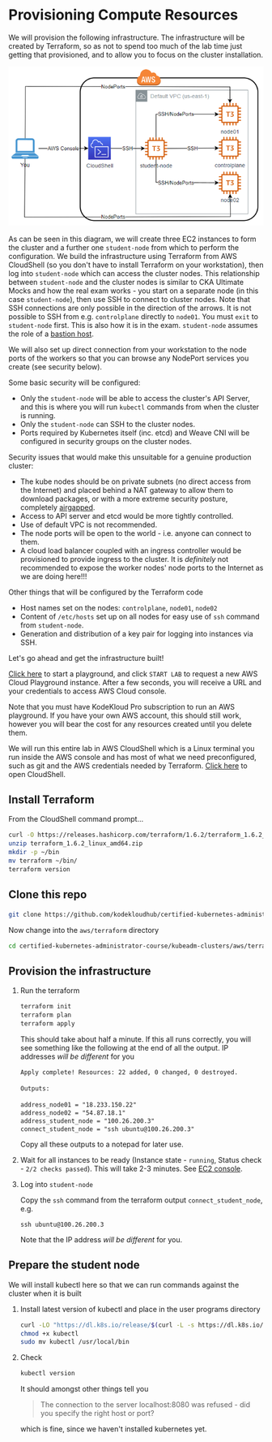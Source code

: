 # Provisioning Compute Resources

We will provision the following infrastructure. The infrastructure will be created by Terraform, so as not to spend too much of the lab time just getting that provisioned, and to allow you to focus on the cluster installation.

![Infra](../../../images/kubeadm-aws-architecture.png)


As can be seen in this diagram, we will create three EC2 instances to form the cluster and a further one `student-node` from which to perform the configuration. We build the infrastructure using Terraform from AWS CloudShell (so you don't have to install Terraform on your workstation), then log into `student-node` which can access the cluster nodes. This relationship between `student-node` and the cluster nodes is similar to CKA Ultimate Mocks and how the real exam works - you start on a separate node (in this case `student-node`), then use SSH to connect to cluster nodes. Note that SSH connections are only possible in the direction of the arrows. It is not possible to SSH from e.g. `controlplane` directly to `node01`. You must `exit` to `student-node` first. This is also how it is in the exam. `student-node` assumes the role of a [bastion host](https://en.wikipedia.org/wiki/Bastion_host).

We will also set up direct connection from your workstation to the node ports of the workers so that you can browse any NodePort services you create (see security below).

Some basic security will be configured:

* Only the `student-node` will be able to access the cluster's API Server, and this is where you will run `kubectl` commands from when the cluster is running.
* Only the `student-node` can SSH to the cluster nodes.
* Ports required by Kubernetes itself (inc. etcd) and Weave CNI will be configured in security groups on the cluster nodes.

Security issues that would make this unsuitable for a genuine production cluster:

* The kube nodes should be on private subnets (no direct access from the Internet) and placed behind a NAT gateway to allow them to download packages, or with a more extreme security posture, completely [airgapped](https://en.wikipedia.org/wiki/Air_gap_(networking)).
* Access to API server and etcd would be more tightly controlled.
* Use of default VPC is not recommended.
* The node ports will be open to the world - i.e. anyone can connect to them.
* A cloud load balancer coupled with an ingress controller would be provisioned to provide ingress to the cluster. It is _definitely_ not recommended to expose the worker nodes' node ports to the Internet as we are doing here!!!

Other things that will be configured by the Terraform code
* Host names set on the nodes: `controlplane`, `node01`, `node02`
* Content of `/etc/hosts` set up on all nodes for easy use of `ssh` command from `student-node`.
* Generation and distribution of a key pair for logging into instances via SSH.

Let's go ahead and get the infrastructure built!

[Click here](https://kodekloud.com/topic/playground-aws/) to start a playground, and click `START LAB` to request a new AWS Cloud Playground instance. After a few seconds, you will receive a URL and your credentials to access AWS Cloud console.

Note that you must have KodeKloud Pro subscription to run an AWS playground. If you have your own AWS account, this should still work, however you will bear the cost for any resources created until you delete them.

We will run this entire lab in AWS CloudShell which is a Linux terminal you run inside the AWS console and has most of what we need preconfigured, such as git and the AWS credentials needed by Terraform. [Click here](https://us-east-1.console.aws.amazon.com/`student-node`/home?region=us-east-1) to open CloudShell.


## Install Terraform

From the CloudShell command prompt...

```bash
curl -O https://releases.hashicorp.com/terraform/1.6.2/terraform_1.6.2_linux_amd64.zip
unzip terraform_1.6.2_linux_amd64.zip
mkdir -p ~/bin
mv terraform ~/bin/
terraform version
```

## Clone this repo

```bash
git clone https://github.com/kodekloudhub/certified-kubernetes-administrator-course.git
```

Now change into the `aws/terraform` directory

```bash
cd certified-kubernetes-administrator-course/kubeadm-clusters/aws/terraform
```

## Provision the infrastructure

1. Run the terraform

    ```bash
    terraform init
    terraform plan
    terraform apply
    ```

    This should take about half a minute. If this all runs correctly, you will see something like the following at the end of all the output. IP addresses _will be different_ for you

    ```
    Apply complete! Resources: 22 added, 0 changed, 0 destroyed.

    Outputs:

    address_node01 = "18.233.150.22"
    address_node02 = "54.87.18.1"
    address_student_node = "100.26.200.3"
    connect_student_node = "ssh ubuntu@100.26.200.3"
    ```

    Copy all these outputs to a notepad for later use.

1. Wait for all instances to be ready (Instance state - `running`, Status check - `2/2 checks passed`). This will take 2-3 minutes. See [EC2 console](https://us-east-1.console.aws.amazon.com/ec2/home?region=us-east-1#Instances:instanceState=running).

1. Log into `student-node`

    Copy the `ssh` command from the terraform output `connect_student_node`, e.g.

    ```
    ssh ubuntu@100.26.200.3
    ```

    Note that the IP address _will be different_ for you.

## Prepare the student node

We will install kubectl here so that we can run commands against the cluster when it is built

1. Install latest version of kubectl and place in the user programs directory
    ```bash
    curl -LO "https://dl.k8s.io/release/$(curl -L -s https://dl.k8s.io/release/stable.txt)/bin/linux/amd64/kubectl"
    chmod +x kubectl
    sudo mv kubectl /usr/local/bin
    ```

1. Check

    ```bash
    kubectl version
    ```

    It should amongst other things tell you

    > The connection to the server localhost:8080 was refused - did you specify the right host or port?

    which is fine, since we haven't installed kubernetes yet.

